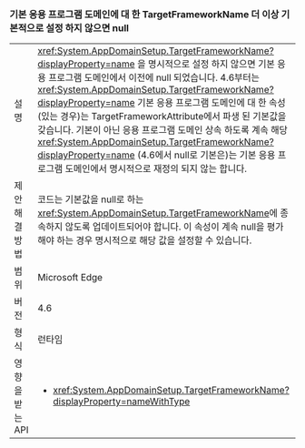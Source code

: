 ### <a name="targetframeworkname-for-default-app-domain-no-longer-defaults-to-null-if-not-set"></a>기본 응용 프로그램 도메인에 대 한 TargetFrameworkName 더 이상 기본적으로 설정 하지 않으면 null

|   |   |
|---|---|
|설명|<xref:System.AppDomainSetup.TargetFrameworkName?displayProperty=name> 을 명시적으로 설정 하지 않으면 기본 응용 프로그램 도메인에서 이전에 null 되었습니다. 4.6부터는 <xref:System.AppDomainSetup.TargetFrameworkName?displayProperty=name> 기본 응용 프로그램 도메인에 대 한 속성 (있는 경우)는 TargetFrameworkAttribute에서 파생 된 기본값을 갖습니다. 기본이 아닌 응용 프로그램 도메인 상속 하도록 계속 해당 <xref:System.AppDomainSetup.TargetFrameworkName?displayProperty=name> (4.6에서 null로 기본은)는 기본 응용 프로그램 도메인에서 명시적으로 재정의 되지 않는 합니다.|
|제안 해결 방법|코드는 기본값을 null로 하는 <xref:System.AppDomainSetup.TargetFrameworkName>에 종속하지 않도록 업데이트되어야 합니다. 이 속성이 계속 null을 평가해야 하는 경우 명시적으로 해당 값을 설정할 수 있습니다.|
|범위|Microsoft Edge|
|버전|4.6|
|형식|런타임|
|영향을 받는 API|<ul><li><xref:System.AppDomainSetup.TargetFrameworkName?displayProperty=nameWithType></li></ul>|

